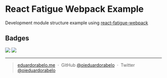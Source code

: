 # React Fatigue Webpack Example

Development module structure example using [react-fatigue-webpack](https://github.com/oieduardorabelo/react-fatigue-webpack)

## Badges

![](https://img.shields.io/badge/license-MIT-blue.svg)
![](https://img.shields.io/badge/status-stable-green.svg)

---

> [eduardorabelo.me](http://eduardorabelo.me) &nbsp;&middot;&nbsp;
> GitHub [@oieduardorabelo](https://github.com/oieduardorabelo) &nbsp;&middot;&nbsp;
> Twitter [@oieduardorabelo](https://twitter.com/oieduardorabelo)
